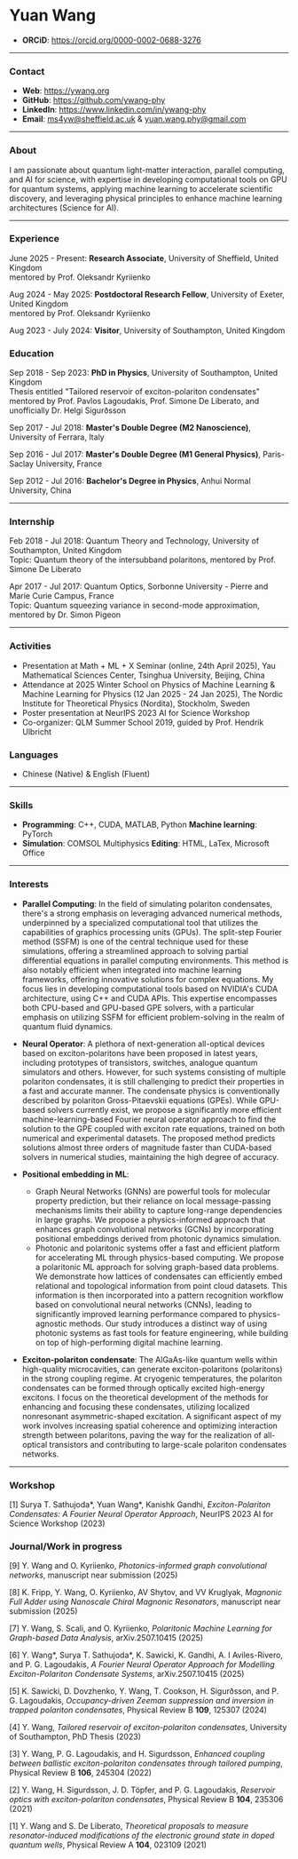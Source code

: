 # Yuan Wang
- **ORCiD**: https://orcid.org/0000-0002-0688-3276
---
### Contact
- **Web**: https://ywang.org
- **GitHub**: https://github.com/ywang-phy
- **LinkedIn**: https://www.linkedin.com/in/ywang-phy
- **Email**: ms4yw@sheffield.ac.uk & yuan.wang.phy@gmail.com
---
### About
I am passionate about quantum light-matter interaction, parallel computing, and AI for science, with expertise in developing computational tools on GPU for quantum systems, applying machine learning to accelerate scientific discovery, and leveraging physical principles to enhance machine learning architectures (Science for AI).

---
### Experience
June 2025 - Present: **Research Associate**, University of Sheffield, United Kingdom  
mentored by Prof. Oleksandr Kyriienko

Aug 2024 - May 2025: **Postdoctoral Research Fellow**, University of Exeter, United Kingdom  
mentored by Prof. Oleksandr Kyriienko

Aug 2023 - July 2024: **Visitor**, University of Southampton, United Kingdom

### Education
Sep 2018 - Sep 2023: **PhD in Physics**, University of Southampton, United Kingdom  
Thesis entitled "Tailored reservoir of exciton-polariton condensates"  
mentored by Prof. Pavlos Lagoudakis, Prof. Simone De Liberato, and unofficially Dr. Helgi Sigurðsson

Sep 2017 - Jul 2018: **Master's Double Degree (M2 Nanoscience)**, University of Ferrara, Italy

Sep 2016 - Jul 2017: **Master's Double Degree (M1 General Physics)**, Paris-Saclay University, France

Sep 2012 - Jul 2016: **Bachelor's Degree in Physics**, Anhui Normal University, China

---
### Internship
Feb 2018 - Jul 2018: Quantum Theory and Technology, University of Southampton, United Kingdom  
Topic: Quantum theory of the intersubband polaritons, mentored by Prof. Simone De Liberato

Apr 2017 - Jul 2017: Quantum Optics, Sorbonne University - Pierre and Marie Curie Campus, France  
Topic: Quantum squeezing variance in second-mode approximation, mentored by Dr. Simon Pigeon

---
### Activities
- Presentation at Math + ML + X Seminar (online, 24th April 2025), Yau Mathematical Sciences Center, Tsinghua University, Beijing, China
- Attendance at 2025 Winter School on Physics of Machine Learning & Machine Learning for Physics (12 Jan 2025 - 24 Jan 2025), The Nordic Institute for Theoretical Physics (Nordita), Stockholm, Sweden
- Poster presentation at NeurIPS 2023 AI for Science Workshop
- Co-organizer: QLM Summer School 2019, guided by Prof. Hendrik Ulbricht

### Languages
- Chinese (Native) & English (Fluent)
---
### Skills
- **Programming**: C++, CUDA, MATLAB, Python **Machine learning**: PyTorch
- **Simulation**: COMSOL Multiphysics **Editing**: HTML, LaTex, Microsoft Office
---
### Interests
- **Parallel Computing**: In the field of simulating polariton condensates, there's a strong emphasis on leveraging advanced numerical methods, underpinned by a specialized computational tool that utilizes the capabilities of graphics processing units (GPUs). The split-step Fourier method (SSFM) is one of the central technique used for these simulations, offering a streamlined approach to solving partial differential equations in parallel computing environments. This method is also notably efficient when integrated into machine learning frameworks, offering innovative solutions for complex equations. My focus lies in developing computational tools based on NVIDIA's CUDA architecture, using C++ and CUDA APIs. This expertise encompasses both CPU-based and GPU-based GPE solvers, with a particular emphasis on utilizing SSFM for efficient problem-solving in the realm of quantum fluid dynamics.

- **Neural Operator**: A plethora of next-generation all-optical devices based on exciton-polaritons have been proposed in latest years, including prototypes of transistors, switches, analogue quantum simulators and others. However, for such systems consisting of multiple polariton condensates, it is still challenging to predict their properties in a fast and accurate manner. The condensate physics is conventionally described by polariton Gross-Pitaevskii equations (GPEs). While GPU-based solvers currently exist, we propose a significantly more efficient machine-learning-based Fourier neural operator approach to find the solution to the GPE coupled with exciton rate equations, trained on both numerical and experimental datasets. The proposed method predicts solutions almost three orders of magnitude faster than CUDA-based solvers in numerical studies, maintaining the high degree of accuracy.

- **Positional embedding in ML**:
  - Graph Neural Networks (GNNs) are powerful tools for molecular property prediction, but their reliance on local message-passing mechanisms limits their ability to capture long-range dependencies in large graphs. We propose a physics-informed approach that enhances graph convolutional networks (GCNs) by incorporating positional embeddings derived from photonic dynamics simulation.
  - Photonic and polaritonic systems offer a fast and efficient platform for accelerating ML through physics-based computing. We propose a polaritonic ML approach for solving graph-based data problems. We demonstrate how lattices of condensates can efficiently embed relational and topological information from point cloud datasets. This information is then incorporated into a pattern recognition workflow based on convolutional neural networks (CNNs), leading to significantly improved learning performance compared to physics-agnostic methods. Our study introduces a distinct way of using photonic systems as fast tools for feature engineering, while building on top of high-performing digital machine learning.

- **Exciton-polariton condensate**: The AlGaAs-like quantum wells within high-quality microcavities, can generate exciton-polaritons (polaritons) in the strong coupling regime. At cryogenic temperatures, the polariton condensates can be formed through optically excited high-energy excitons. I focus on the theoretical development of the methods for enhancing and focusing these condensates, utilizing localized nonresonant asymmetric-shaped excitation. A significant aspect of my work involves increasing spatial coherence and optimizing interaction strength between polaritons, paving the way for the realization of all-optical transistors and contributing to large-scale polariton condensates networks.
---
### Workshop
[1] Surya T. Sathujoda*, Yuan Wang*, Kanishk Gandhi, *Exciton-Polariton Condensates: A Fourier Neural Operator Approach*, NeurIPS 2023 AI for Science Workshop (2023)

### Journal/Work in progress
[9] Y. Wang and O. Kyriienko, *Photonics-informed graph convolutional networks*, manuscript near submission (2025)

[8] K. Fripp, Y. Wang, O. Kyriienko, AV Shytov, and VV Kruglyak, *Magnonic Full Adder using Nanoscale Chiral Magnonic Resonators*, manuscript near submission (2025)

[7] Y. Wang, S. Scali, and O. Kyriienko, *Polaritonic Machine Learning for Graph-based Data Analysis*, arXiv.2507.10415 (2025)

[6] Y. Wang*, Surya T. Sathujoda*, K. Sawicki, K. Gandhi, A. I Aviles-Rivero, and P. G. Lagoudakis, *A Fourier Neural Operator Approach for Modelling Exciton-Polariton Condensate Systems*, arXiv.2507.10415 (2025)

[5] K. Sawicki, D. Dovzhenko, Y. Wang, T. Cookson, H. Sigurðsson, and P. G. Lagoudakis, *Occupancy-driven Zeeman suppression and inversion in trapped polariton condensates*, Physical Review B **109**, 125307 (2024)

[4] Y. Wang, *Tailored reservoir of exciton-polariton condensates*, University of Southampton, PhD Thesis (2023)

[3] Y. Wang, P. G. Lagoudakis, and H. Sigurdsson, *Enhanced coupling between ballistic exciton-polariton condensates through tailored pumping*, Physical Review B **106**, 245304 (2022)

[2] Y. Wang, H. Sigurdsson, J. D. Töpfer, and P. G. Lagoudakis, *Reservoir optics with exciton-polariton condensates*, Physical Review B **104**, 235306 (2021)

[1] Y. Wang and S. De Liberato, *Theoretical proposals to measure resonator-induced modifications of the electronic ground state in doped quantum wells*, Physical Review A **104**, 023109 (2021)
